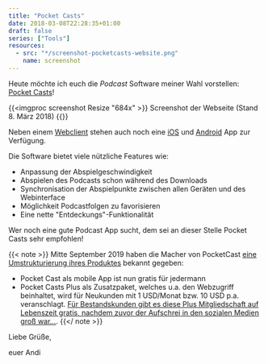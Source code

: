 ```yaml
---
title: "Pocket Casts"
date: 2018-03-08T22:28:35+01:00
draft: false
series: ["Tools"]
resources:
  - src: "*/screenshot-pocketcasts-website.png"
    name: screenshot
---
```


Heute möchte ich euch die _Podcast_ Software meiner Wahl vorstellen: [Pocket Casts](https://pocketcasts.com)!

<!--more-->

{{<imgproc screenshot Resize "684x" >}}
Screenshot der Webseite (Stand 8. März 2018)
{{</imgproc>}}

Neben einem [Webclient](https://playbeta.pocketcasts.com/web) stehen auch noch eine [iOS](https://itunes.apple.com/us/app/pocket-casts/id414834813?mt=8) und [Android](https://play.google.com/store/apps/details?id=au.com.shiftyjelly.pocketcasts&hl=en) App zur Verfügung.

Die Software bietet viele nützliche Features wie:

- Anpassung der Abspielgeschwindigkeit
- Abspielen des Podcasts schon während des Downloads
- Synchronisation der Abspielpunkte zwischen allen Geräten und des Webinterface
- Möglichkeit Podcastfolgen zu favorisieren
- Eine nette "Entdeckungs"-Funktionalität

Wer noch eine gute Podcast App sucht, dem sei an dieser Stelle Pocket Casts sehr empfohlen!

{{< note >}}
Mitte September 2019 haben die Macher von PocketCast [eine Umstrukturierung ihres Produktes](https://blog.pocketcasts.com/announcement-free/) bekannt gegeben:

- Pocket Cast als mobile App ist nun gratis für jedermann
- Pocket Casts Plus als Zusatzpaket, welches u.a. den Webzugriff beinhaltet, wird für Neukunden mit 1 USD/Monat bzw. 10 USD p.a. veranschlagt. [Für Bestandskunden gibt es diese Plus Mitgliedschaft auf Lebenszeit gratis, nachdem zuvor der Aufschrei in den sozialen Medien groß war…](https://blog.pocketcasts.com/we-heard-you/).
{{</ note >}}

Liebe Grüße,

euer Andi
